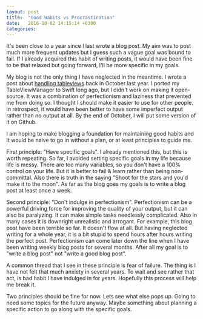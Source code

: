 ```yaml
---
layout: post
title:  "Good Habits vs Procrastination"
date:   2016-10-02 14:15:14 +0300
categories:
---
```


It's been close to a year since I last wrote a blog post. My aim was to post
much more frequent updates but I guess such a vague goal was bound to fail. If I
already acquired this habit of writing posts, it would have been fine to be that
relaxed but going forward, I'll be more specific in my goals.

My blog is not the only thing I have neglected in the meantime. I wrote a post
about [handling tableviews](http://erdemtu.com/2015/10/24/handling-uitableview-objects.html)
back in October last year. I ported my TableViewManager to Swift long ago, but I
didn't work on making it open-source. It was a combination of perfectionism and
laziness that prevented me from doing so. I thought I should make it easier to
use for other people. In retrospect, it would have been better to have some
imperfect output rather than no output at all. By the end of October, I will put
some version of it on Github.

I am hoping to make blogging a foundation for maintaining good habits and It
would be naive to go in without a plan, or at least principles to guide me.

First principle: "Have specific goals". I already mentioned this, but this
is worth repeating. So far, I avoided setting specific goals in my life because
life is messy. There are too many variables, so you don't have a 100% control on
your life. But it is better to fail & learn rather than being non-committal.
Also there is truth in the saying "Shoot for the stars and you'd make it to the
moon". As far as the blog goes my goals is to write a blog post at least once a
week.

Second principle: "Don't indulge in perfectionism". Perfectionism can be a
powerful driving force for improving the quality of your output, but it can also
be paralyzing. It can make simple tasks needlessly complicated. Also in many
cases it is downright unrealistic and arrogant. For example, this blog post have
been terrible so far. It doesn't flow at all. But having neglected writing for a
whole year, it is a bit stupid to spend hours after hours writing the perfect
post. Perfectionism can come later down the line when I have been writing weekly
blog posts for several months. After all my goal is to "write a blog post" not
"write a good blog post".

A common thread that I see in these principle is fear of failure. The thing is
I have not felt that much anxiety in several years. To wait and see rather that
act, is bad habit I have indulged in for years. Hopefully this process will help
me break it.

Two principles should be fine for now. Lets see what else pops up. Going to need
some topics for the future anyway. Maybe something about planning a specific
action to go along with the specific goals.
